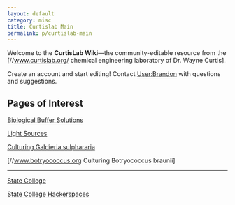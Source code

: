 ```yaml
---
layout: default
category: misc
title: Curtislab Main
permalink: p/curtislab-main
---
```


Welcome to the **CurtisLab Wiki**—the community-editable resource from the \[//www.curtislab.org/ chemical engineering laboratory of Dr. Wayne Curtis\].

Create an account and start editing! Contact [User:Brandon](/User:Brandon "wikilink") with questions and suggestions.

Pages of Interest
-----------------

[Biological Buffer Solutions](/Biological_Buffer_Solutions "wikilink")

[Light Sources](/Light_Sources "wikilink")

[Culturing Galdieria sulphararia](/Culturing_Galdieria_sulphararia "wikilink")

\[//www.botryococcus.org Culturing Botryococcus braunii\]

------------------------------------------------------------------------

[State College](/State_College "wikilink")

[State College Hackerspaces](/State_College_Hackerspaces "wikilink")
